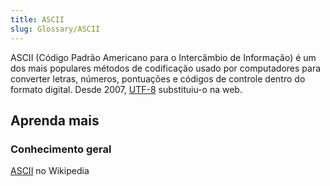 ```yaml
---
title: ASCII
slug: Glossary/ASCII
---
```


ASCII (Código Padrão Americano para o Intercâmbio de Informação) é um dos mais populares métodos de codificação usado por computadores para converter letras, números, pontuações e códigos de controle dentro do formato digital. Desde 2007, [UTF-8](/pt-BR/docs/Glossario/UTF-8) substituiu-o na web.

## Aprenda mais

### Conhecimento geral

[ASCII](https://pt.wikipedia.org/wiki/ASCII) no Wikipedia
